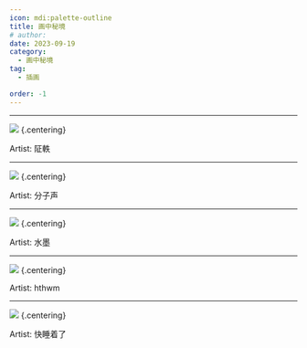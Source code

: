 ```yaml
---
icon: mdi:palette-outline
title: 画中秘境
# author: 
date: 2023-09-19
category:
  - 画中秘境
tag:
  - 插画

order: -1
---
```

<!-- more -->

---

![](./res/illustration/独立插（阷軼）.webp) {.centering}

Artist: 阷軼

---

![](./res/illustration/（分子声）独立插.webp) {.centering}

Artist: 分子声

---

![](./res/illustration/独立插（水墨）.webp) {.centering}

Artist: 水墨

---

![](./res/illustration/独立插（hthwm）.webp) {.centering}

Artist: hthwm

---

![](./res/illustration/（快睡着了）独立插.webp) {.centering}

Artist: 快睡着了

<FakeAds />